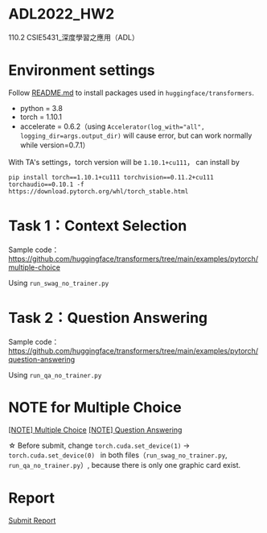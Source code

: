 # ADL2022_HW2
110.2 CSIE5431_深度學習之應用（ADL）

# Environment settings

Follow [README.md](https://github.com/huggingface/transformers/tree/main/examples) to install packages used in ```huggingface/transformers```.


- python = 3.8
- torch = 1.10.1
- accelerate = 0.6.2（using ```Accelerator(log_with="all", logging_dir=args.output_dir)``` will cause error, but can work normally while version=0.7.1）


With TA's settings，torch version will be ```1.10.1+cu111```， can install by
    
    pip install torch==1.10.1+cu111 torchvision==0.11.2+cu111 torchaudio==0.10.1 -f https://download.pytorch.org/whl/torch_stable.html


# Task 1：Context Selection

Sample code：https://github.com/huggingface/transformers/tree/main/examples/pytorch/multiple-choice

Using ```run_swag_no_trainer.py```

# Task 2：Question Answering
Sample code：https://github.com/huggingface/transformers/tree/main/examples/pytorch/question-answering

Using ```run_qa_no_trainer.py```

# NOTE for Multiple Choice

[[NOTE] Multiple Choice](./__NOTE__MC_PARACONFIG.py)
[[NOTE] Question Answering](./__NOTE__QA_PARACONFIG.py)

☆ Before submit, change ```torch.cuda.set_device(1)``` -> ```torch.cuda.set_device(0) ``` in both files（```run_swag_no_trainer.py```, ```run_qa_no_trainer.py```）, because there is only one graphic card exist.


# Report

[Submit Report](./__Submit__version/report.pdf)
